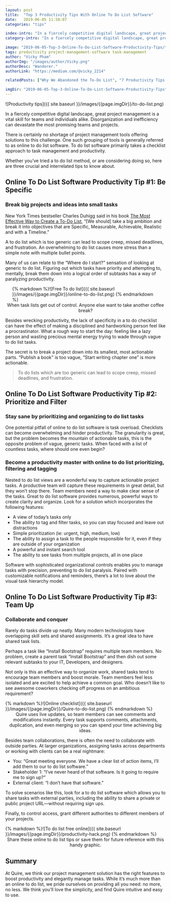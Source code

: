 ```yaml
---
layout: post
title:  "Top 3 Productivity Tips With Online To Do List Software"
date:   2019-06-05 11:58:07
categories: "tips"

index-intro: "In a fiercely competitive digital landscape, great project management is a vital skill for teams and individuals alike. Disorganization and inefficiency can devastate the most promising teams and projects. There is certainly no shortage of project management tools offering solutions to this challenge. One such grouping of tools is generally referred to as online to do list software..."
category-intro: "In a fiercely competitive digital landscape, great project management is a vital skill for teams and individuals alike. Disorganization and inefficiency can devastate the most promising teams and projects...."

image: "2019-06-05-Top-3-Online-To-Do-List-Software-Productivity-Tips/to-do-list.png"
tags: productivity project-management-software task-management
author: "Vicky Pham"
authorImg: "/images/author/Vicky.png"
authorDesc: "Wanderer."
authorLink: "https://medium.com/@vicky_2214"

relatedPosts: ["Why We Abandoned the To-Do List", "7 Productivity Tips to Avoid Burnout at Work"]

imgDir: "2019-06-05-Top-3-Online-To-Do-List-Software-Productivity-Tips"
---
```



![Productivity tips]({{ site.baseurl }}/images/{{page.imgDir}}/to-do-list.png)

In a fiercely competitive digital landscape, great project management is a vital skill for teams and individuals alike. Disorganization and inefficiency can devastate the most promising teams and projects.

There is certainly no shortage of project management tools offering solutions to this challenge. One such grouping of tools is generally referred to as online to do list software. To do list software primarily takes a checklist approach to task management and productivity.

Whether you’ve tried a to do list method, or are considering doing so, here are three crucial and interrelated tips to know about.

## Online To Do List Software Productivity Tip #1: Be Specific

### Break big projects and ideas into small tasks

New York Times bestseller Charles Duhigg said in his book [The Most Effective Way to Create a To-Do List](https://www.etsy.com/seller-handbook/article/the-most-effective-way-to-create-a-to-do/39445774399), “[We should] take a big ambition and break it into objectives that are Specific, Measurable, Achievable, Realistic and with a Timeline.”

A to do list which is too generic can lead to scope creep, missed deadlines, and frustration. An overwhelming to do list causes more stress than a simple note with multiple bullet points.

Many of us can relate to the “Where do I start?” sensation of looking at generic to do list. Figuring out which tasks have priority and attempting to, mentally, break them down into a logical order of subtasks has a way of paralyzing productivity.

<div style="max-width: 461px; max-height: 339px; margin: 0 auto;">
{% markdown %}![Free To do list]({{ site.baseurl }}/images/{{page.imgDir}}/online-to-do-list.png)
{% endmarkdown %}
</div>
<div align="center">When task lists get out of control. Anyone else want to take another coffee break?<p></div>

Besides wrecking productivity, the lack of specificity in a to do checklist can have the effect of making a disciplined and hardworking person feel like a procrastinator. What a rough way to start the day: feeling like a lazy person and wasting precious mental energy trying to wade through vague to do list tasks.

The secret is to break a project down into its smallest, most actionable parts. “Publish a book” is too vague, “Start writing chapter one” is more actionable.

>To do lists which are too generic can lead to scope creep, missed deadlines, and frustration.<br>

## Online To Do List Software Productivity Tip #2: Prioritize and Filter

### Stay sane by prioritizing and organizing to do list tasks

One potential pitfall of online to do list software is task overload. Checklists can become overwhelming and hinder productivity. The granularity is great, but the problem becomes the mountain of actionable tasks, this is the opposite problem of vague, generic tasks. When faced with a list of countless tasks, where should one even begin?

### Become a productivity master with online to do list prioritizing, filtering and tagging

Nested to do list views are a wonderful way to capture actionable project tasks. A productive team will capture these requirements in great detail, but they won’t stop there. Team members need a way to make clear sense of the tasks.
Great to do list software provides numerous, powerful ways to create clarity and organize. Look for a solution which incorporates the following features:

* A view of today’s tasks only
* The ability to tag and filter tasks, so you can stay focused and leave out distractions
* Simple prioritization (ie: urgent, high, medium, low)
* The ability to assign a task to the people responsible for it, even if they are outside of your organization
* A powerful and instant search tool
* The ability to see tasks from multiple projects, all in one place

Software with sophisticated organizational controls enables you to manage tasks with precision, preventing to do list paralysis. Paired with customizable notifications and reminders, there’s a lot to love about the visual task hierarchy model.

## Online To Do List Software Productivity Tip #3: Team Up

### Collaborate and conquer

Rarely do tasks divide up neatly. Many modern technologists have overlapping skill sets and shared assignments. It’s a great idea to have shared task lists.

Perhaps a task like “Install Bootstrap” requires multiple team members. No problem, create a parent task “Install Bootstrap” and then dish out some relevant subtasks to your IT, Developers, and designers.

Not only is this an effective way to organize work, shared tasks tend to encourage team members and boost morale. Team members feel less isolated and are excited to help achieve a common goal. Who doesn’t like to see awesome coworkers checking off progress on an ambitious requirement?

<div style="max-width: 560px; max-height: 482px; margin: 0 auto;">
{% markdown %}![Online checklist]({{ site.baseurl }}/images/{{page.imgDir}}/Quire-to-do-list.png)
{% endmarkdown %}
</div>
<div align="center">Quire uses live updates, so team members can see comments and modifications instantly. Every task supports comments, attachments, duplication, and even merging so you can spend your time achieving big ideas.<p></div>

Besides team collaborations, there is often the need to collaborate with outside parties. At larger organizations, assigning tasks across departments or working with clients can be a real nightmare:

* You: “Great meeting everyone. We have a clear list of action items, I’ll add them to our to do list software.”<br>
* Stakeholder 1: “I’ve never heard of that software. Is it going to require me to sign up?”<br>
* External client: “I don’t have that software.”<br>

To solve scenarios like this, look for a to do list software which allows you to share tasks with external parties, including the ability to share a private or public project URL—without requiring sign ups.

Finally, to control access, grant different authorities to different members of your projects.

<div style="max-width: 642px; max-height: 1217px; margin: 0 auto;">
{% markdown %}![To do list free online]({{ site.baseurl }}/images/{{page.imgDir}}/productivity-hack.png)
{% endmarkdown %}
</div>
<div align="center">Share these online to do list tips or save them for future reference with this handy graphic.<p></div>

## Summary

At Quire, we think our project management solution has the right features to boost productivity and elegantly manage tasks. While it’s much more than an online to do list, we pride ourselves on providing all you need: no more, no less.
We think you’ll love the simplicity, and find Quire intuitive and easy to use.



[jekyll]:      http://jekyllrb.com
[jekyll-gh]:   https://github.com/jekyll/jekyll
[jekyll-help]: https://github.com/jekyll/jekyll-help
